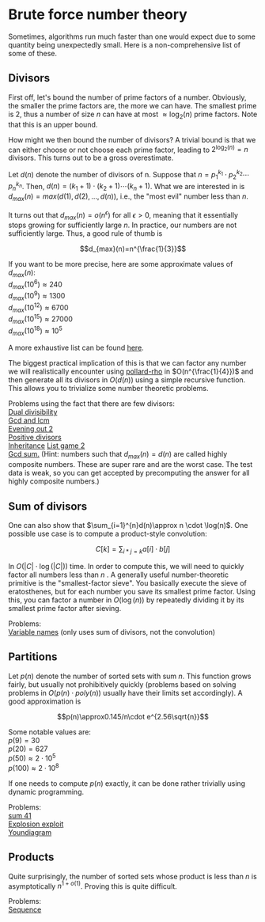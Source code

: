 # Brute force number theory
Sometimes, algorithms run much faster than one would expect due to some quantity being unexpectedly small. Here is a non-comprehensive list of some of these.

## Divisors
First off, let's bound the number of prime factors of a number. Obviously, the smaller the prime factors are, the more we can have. The smallest prime is $2$, thus a number of size $n$ can have at most $\approx \log_2(n)$ prime factors. Note that this is an upper bound.

How might we then bound the number of divisors? A trivial bound is that we can either choose or not choose each prime factor, leading to $2^{\log_2(n)}=n$ divisors. This turns out to be a gross overestimate.

Let $d(n)$ denote the number of divisors of n. Suppose that $n=p_1^{k_1}\cdot p_2^{k_2} \cdots p_n^{k_n}$. Then, $d(n)=(k_1+1)\cdot(k_2+1)\cdots(k_n+1)$. What we are interested in is $d_{max}(n)=max(d(1),d(2),\dots,d(n))$, i.e., the "most evil" number less than $n$. 

It turns out that $d_{max}(n)=o(n^{\epsilon})$ for all $\epsilon > 0$, meaning that it essentially stops growing for sufficiently large $n$. In practice, our numbers are not sufficiently large. Thus, a good rule of thumb is

$$d_{max}(n)=n^{\frac{1}{3}}$$

If you want to be more precise, here are some approximate values of $d_{max}(n)$:\
$d_{max}(10^6)\approx240$\
$d_{max}(10^9)\approx1300$\
$d_{max}(10^{12})\approx6700$\
$d_{max}(10^{15})\approx27000$\
$d_{max}(10^{18})\approx10^5$

A more exhaustive list can be found [here](https://gist.github.com/dario2994/fb4713f252ca86c1254d).

The biggest practical implication of this is that we can factor any number we will realistically encounter using [pollard-rho](https://github.com/kth-competitive-programming/kactl/blob/main/content/number-theory/Factor.h) in $O(n^{\frac{1}{4}})$ and then generate all its divisors in $O(d(n))$ using a simple recursive function. This allows you to trivialize some number theoretic problems.

Problems using the fact that there are few divisors:\
[Dual divisibility](https://open.kattis.com/problems/dualdivisibility)\
[Gcd and lcm](https://open.kattis.com/problems/gcdandlcm)\
[Evening out 2](https://open.kattis.com/problems/eveningout2)\
[Positive divisors](https://open.kattis.com/problems/positivedivisors)\
[Inheritance](https://open.kattis.com/problems/inheritance)
[List game 2](https://open.kattis.com/problems/listgame2)\
[Gcd sum.](https://open.kattis.com/problems/gcdsum) (Hint: numbers such that $d_{max}(n)=d(n)$ are called highly composite numbers. These are super rare and are the worst case. The test data is weak, so you can get accepted by precomputing the answer for all highly composite numbers.)

## Sum of divisors

One can also show that $\sum_{i=1}^{n}d(n)\approx n \cdot \log(n)$. One possible use case is to compute a product-style convolution:

$$C[k]=\sum_{i*j=k}a[i]\cdot b[j]$$

In $O(|C|\cdot \log(|C|))$ time. In order to compute this, we will need to quickly factor all numbers less than $n$ .
A generally useful number-theoretic primitive is the "smallest-factor sieve". You basically execute the sieve of eratosthenes, but for each number you save its smallest prime factor. Using this, you can factor a number in $O(\log(n))$ by repeatedly dividing it by its smallest prime factor after sieving.

Problems:\
[Variable names](https://open.kattis.com/problems/variabelnamn) (only uses sum of divisors, not the convolution)

## Partitions

Let $p(n)$ denote the number of sorted sets with sum $n$. This function grows fairly, but usually not prohibitively quickly (problems based on solving problems in $O(p(n) \cdot poly(n))$ usually have their limits set accordingly). A good approximation is

$$p(n)\approx0.145/n\cdot e^{2.56\sqrt{n}}$$

Some notable values are:\
$p(9)=30$\
$p(20)=627$\
$p(50)\approx 2 \cdot 10^5$\
$p(100)\approx 2 \cdot 10^8$

If one needs to compute $p(n)$ exactly, it can be done rather trivially using dynamic programming.

Problems:\
[sum 41](https://www.facebook.com/codingcompetitions/hacker-cup/2023/round-1/problems/B2?source=google)\
[Explosion exploit](https://open.kattis.com/problems/explosion)\
[Youndiagram](https://po.kattis.com/problems/young)

## Products
Quite surprisingly, the number of sorted sets whose product is less than $n$ is asymptotically $n^{1+o(1)}$. Proving this is quite difficult.

Problems:\
[Sequence](https://boi23.kattis.com/problems/boi23.sequence)